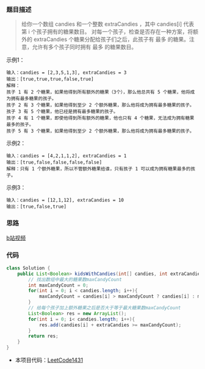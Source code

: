 ### 题目描述

> 给你一个数组 candies 和一个整数 extraCandies ，其中 candies[i] 代表第 i 个孩子拥有的糖果数目。
  对每一个孩子，检查是否存在一种方案，将额外的 extraCandies 个糖果分配给孩子们之后，此孩子有 最多 的糖果。注意，允许有多个孩子同时拥有 最多 的糖果数目。

示例1：
```
输入：candies = [2,3,5,1,3], extraCandies = 3
输出：[true,true,true,false,true] 
解释：
孩子 1 有 2 个糖果，如果他得到所有额外的糖果（3个），那么他总共有 5 个糖果，他将成为拥有最多糖果的孩子。
孩子 2 有 3 个糖果，如果他得到至少 2 个额外糖果，那么他将成为拥有最多糖果的孩子。
孩子 3 有 5 个糖果，他已经是拥有最多糖果的孩子。
孩子 4 有 1 个糖果，即使他得到所有额外的糖果，他也只有 4 个糖果，无法成为拥有糖果最多的孩子。
孩子 5 有 3 个糖果，如果他得到至少 2 个额外糖果，那么他将成为拥有最多糖果的孩子。
```

示例2：
```
输入：candies = [4,2,1,1,2], extraCandies = 1
输出：[true,false,false,false,false] 
解释：只有 1 个额外糖果，所以不管额外糖果给谁，只有孩子 1 可以成为拥有糖果最多的孩子。
```

示例3：
```
输入：candies = [12,1,12], extraCandies = 10
输出：[true,false,true]
```
### 思路
[b站视频](https://www.bilibili.com/video/BV1PT4y1J7fe)

### 代码
```java
class Solution {
    public List<Boolean> kidsWithCandies(int[] candies, int extraCandies) {
        // 找出数组中最大的糖果数maxCandyCount
        int maxCandyCount = 0;
        for(int i = 0; i < candies.length; i++){
            maxCandyCount = candies[i] > maxCandyCount ? candies[i] : maxCandyCount;
        }
        // 给每个孩子加上额外糖果之后是否大于等于最大糖果数maxCandyCount
        List<Boolean> res = new ArrayList();
        for(int i = 0; i< candies.length; i++){
            res.add(candies[i] + extraCandies >= maxCandyCount);
        }
        return res;
    }
}
```

- 本项目代码：[LeetCode1431](https://github.com/HelloSummer5/LeetCodeDemo/blob/master/src/com/leetcode/everyday/LeetCode1431.java "悬停显示")
